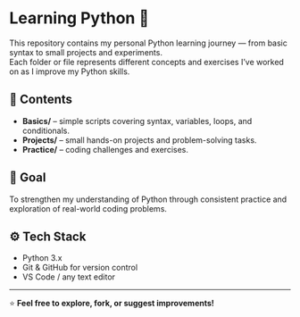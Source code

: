 # Learning Python 🐍

This repository contains my personal Python learning journey — from basic syntax to small projects and experiments.  
Each folder or file represents different concepts and exercises I’ve worked on as I improve my Python skills.

## 📂 Contents
- **Basics/** – simple scripts covering syntax, variables, loops, and conditionals.  
- **Projects/** – small hands-on projects and problem-solving tasks.  
- **Practice/** – coding challenges and exercises.

## 🧠 Goal
To strengthen my understanding of Python through consistent practice and exploration of real-world coding problems.

## ⚙️ Tech Stack
- Python 3.x  
- Git & GitHub for version control  
- VS Code / any text editor

---

⭐ **Feel free to explore, fork, or suggest improvements!**
